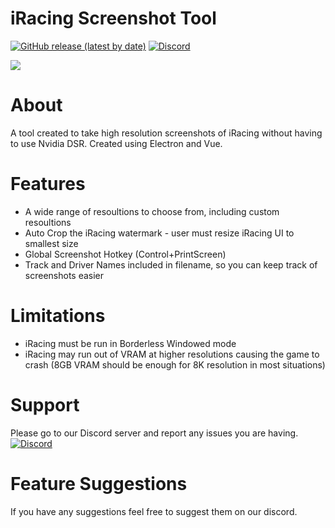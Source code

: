 # iRacing Screenshot Tool
[![GitHub release (latest by date)](https://img.shields.io/github/v/release/svglol/iracing-screenshot-tool)](https://github.com/svglol/iracing-screenshot-tool/releases) [![Discord](https://img.shields.io/discord/626921718442754048.svg?label=&logo=discord&logoColor=ffffff&color=7389D8&labelColor=6A7EC2)](https://discord.gg/GX2kSgN)

![](https://github.com/svglol/iracing-screenshot-tool/blob/master/static/screenshot.png?v=4&s=200)

# About
A tool created to take high resolution screenshots of iRacing without having to use Nvidia DSR.
Created using Electron and Vue.

# Features
* A wide range of resoultions to choose from, including custom resoultions
* Auto Crop the iRacing watermark - user must resize iRacing UI to smallest size
* Global Screenshot Hotkey (Control+PrintScreen)
* Track and Driver Names included in filename, so you can keep track of screenshots easier

# Limitations
* iRacing must be run in Borderless Windowed mode
* iRacing may run out of VRAM at higher resolutions causing the game to crash (8GB VRAM should be enough for 8K resolution in most situations)


# Support
Please go to our Discord server and report any issues you are having. [![Discord](https://img.shields.io/discord/626921718442754048.svg?label=&logo=discord&logoColor=ffffff&color=7389D8&labelColor=6A7EC2)](https://discord.gg/GX2kSgN)

# Feature Suggestions
If you have any suggestions feel free to suggest them on our discord.
